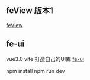 ## feView 版本1
[feView](http://blog.cookiezhang.com/feView)
## fe-ui
vue3.0 vite 打造自己的UI库
[fe-ui](http://blog.cookiezhang.com/fe-ui)

npm install 
npm run dev
